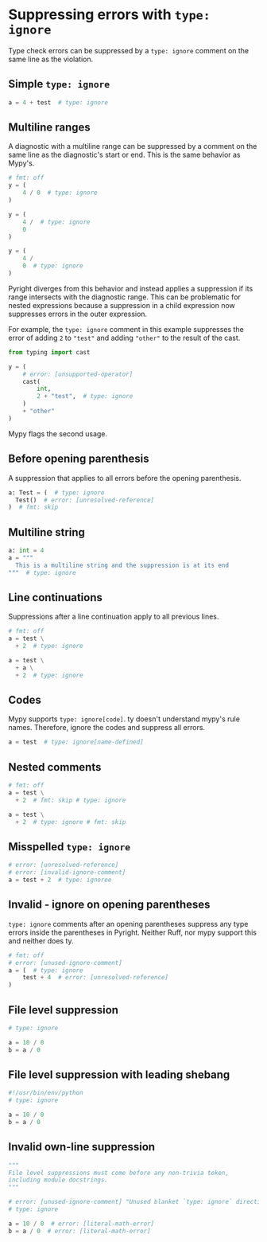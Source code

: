 # Suppressing errors with `type: ignore`

Type check errors can be suppressed by a `type: ignore` comment on the same line as the violation.

## Simple `type: ignore`

```py
a = 4 + test  # type: ignore
```

## Multiline ranges

A diagnostic with a multiline range can be suppressed by a comment on the same line as the
diagnostic's start or end. This is the same behavior as Mypy's.

```py
# fmt: off
y = (
    4 / 0  # type: ignore
)

y = (
    4 /  # type: ignore
    0
)

y = (
    4 /
    0  # type: ignore
)
```

Pyright diverges from this behavior and instead applies a suppression if its range intersects with
the diagnostic range. This can be problematic for nested expressions because a suppression in a
child expression now suppresses errors in the outer expression.

For example, the `type: ignore` comment in this example suppresses the error of adding `2` to
`"test"` and adding `"other"` to the result of the cast.

```py
from typing import cast

y = (
    # error: [unsupported-operator]
    cast(
        int,
        2 + "test",  # type: ignore
    )
    + "other"
)
```

Mypy flags the second usage.

## Before opening parenthesis

A suppression that applies to all errors before the opening parenthesis.

```py
a: Test = (  # type: ignore
  Test()  # error: [unresolved-reference]
)  # fmt: skip
```

## Multiline string

```py
a: int = 4
a = """
  This is a multiline string and the suppression is at its end
"""  # type: ignore
```

## Line continuations

Suppressions after a line continuation apply to all previous lines.

```py
# fmt: off
a = test \
  + 2  # type: ignore

a = test \
  + a \
  + 2  # type: ignore
```

## Codes

Mypy supports `type: ignore[code]`. ty doesn't understand mypy's rule names. Therefore, ignore the
codes and suppress all errors.

```py
a = test  # type: ignore[name-defined]
```

## Nested comments

```py
# fmt: off
a = test \
  + 2  # fmt: skip # type: ignore

a = test \
  + 2  # type: ignore # fmt: skip
```

## Misspelled `type: ignore`

```py
# error: [unresolved-reference]
# error: [invalid-ignore-comment]
a = test + 2  # type: ignoree
```

## Invalid - ignore on opening parentheses

`type: ignore` comments after an opening parentheses suppress any type errors inside the parentheses
in Pyright. Neither Ruff, nor mypy support this and neither does ty.

```py
# fmt: off
# error: [unused-ignore-comment]
a = (  # type: ignore
    test + 4  # error: [unresolved-reference]
)
```

## File level suppression

```py
# type: ignore

a = 10 / 0
b = a / 0
```

## File level suppression with leading shebang

```py
#!/usr/bin/env/python
# type: ignore

a = 10 / 0
b = a / 0
```

## Invalid own-line suppression

```py
"""
File level suppressions must come before any non-trivia token,
including module docstrings.
"""

# error: [unused-ignore-comment] "Unused blanket `type: ignore` directive"
# type: ignore

a = 10 / 0  # error: [literal-math-error]
b = a / 0  # error: [literal-math-error]
```
